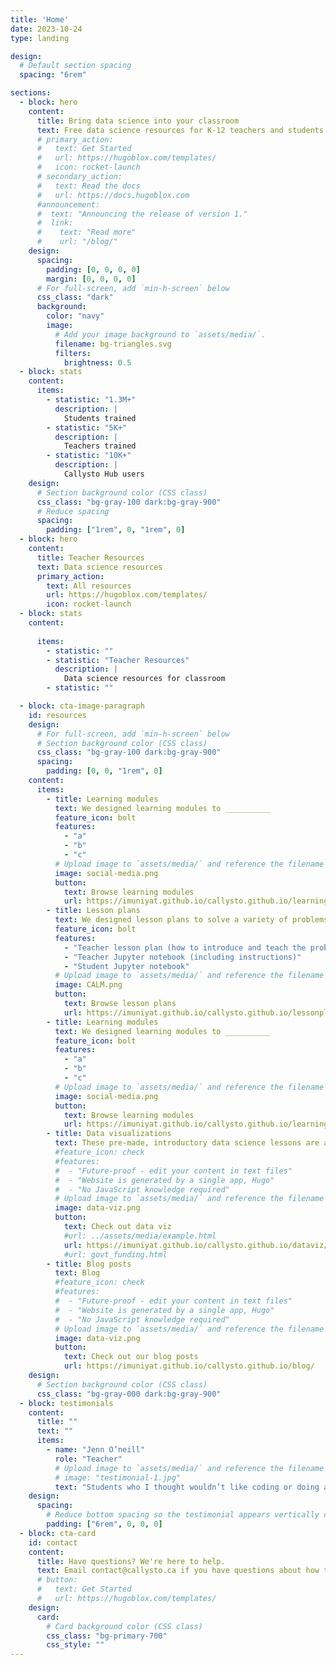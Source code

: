 ```yaml
---
title: 'Home'
date: 2023-10-24
type: landing

design:
  # Default section spacing
  spacing: "6rem"

sections:
  - block: hero
    content:
      title: Bring data science into your classroom
      text: Free data science resources for K-12 teachers and students
      # primary_action:
      #   text: Get Started
      #   url: https://hugoblox.com/templates/
      #   icon: rocket-launch
      # secondary_action:
      #   text: Read the docs
      #   url: https://docs.hugoblox.com
      #announcement:
      #  text: "Announcing the release of version 1."
      #  link:
      #    text: "Read more"
      #    url: "/blog/"
    design:
      spacing:
        padding: [0, 0, 0, 0]
        margin: [0, 0, 0, 0]
      # For full-screen, add `min-h-screen` below
      css_class: "dark"
      background:
        color: "navy"
        image:
          # Add your image background to `assets/media/`.
          filename: bg-triangles.svg
          filters:
            brightness: 0.5
  - block: stats
    content:
      items:
        - statistic: "1.3M+"
          description: |
            Students trained
        - statistic: "5K+"
          description: |
            Teachers trained
        - statistic: "10K+"
          description: |
            Callysto Hub users
    design:
      # Section background color (CSS class)
      css_class: "bg-gray-100 dark:bg-gray-900"
      # Reduce spacing
      spacing:
        padding: ["1rem", 0, "1rem", 0]
  - block: hero
    content:
      title: Teacher Resources
      text: Data science resources
      primary_action:
        text: All resources
        url: https://hugoblox.com/templates/
        icon: rocket-launch
  - block: stats
    content:
    
      items:
        - statistic: ""
        - statistic: "Teacher Resources"
          description: |
            Data science resources for classroom
        - statistic: ""

  - block: cta-image-paragraph
    id: resources
    design:
      # For full-screen, add `min-h-screen` below
      # Section background color (CSS class)
      css_class: "bg-gray-100 dark:bg-gray-900"
      spacing:
        padding: [0, 0, "1rem", 0]
    content:
      items:
        - title: Learning modules
          text: We designed learning modules to __________
          feature_icon: bolt
          features:
            - "a"
            - "b"
            - "c"
          # Upload image to `assets/media/` and reference the filename here
          image: social-media.png
          button:
            text: Browse learning modules
            url: https://imuniyat.github.io/callysto.github.io/learningmodule/
        - title: Lesson plans
          text: We designed lesson plans to solve a variety of problems (including TED-Ed Riddles) using Python code in Jupyter notebooks. For each problem, there are three resources -
          feature_icon: bolt
          features:
            - "Teacher lesson plan (how to introduce and teach the problem)"
            - "Teacher Jupyter notebook (including instructions)"
            - "Student Jupyter notebook"
          # Upload image to `assets/media/` and reference the filename here
          image: CALM.png
          button:
            text: Browse lesson plans
            url: https://imuniyat.github.io/callysto.github.io/lessonplan/
        - title: Learning modules
          text: We designed learning modules to __________
          feature_icon: bolt
          features:
            - "a"
            - "b"
            - "c"
          # Upload image to `assets/media/` and reference the filename here
          image: social-media.png
          button:
            text: Browse learning modules
            url: https://imuniyat.github.io/callysto.github.io/learningmodule/
        - title: Data visualizations
          text: These pre-made, introductory data science lessons are a way for students to develop critical thinking and problem solving skills. We start with a question, find an open dataset to answer the question, and then ask students to reflect.
          #feature_icon: check
          #features:
          #  - "Future-proof - edit your content in text files"
          #  - "Website is generated by a single app, Hugo"
          #  - "No JavaScript knowledge required"
          # Upload image to `assets/media/` and reference the filename here
          image: data-viz.png
          button:
            text: Check out data viz
            #url: ../assets/media/example.html
            url: https://imuniyat.github.io/callysto.github.io/dataviz/
            #url: govt_funding.html
        - title: Blog posts
          text: Blog
          #feature_icon: check
          #features:
          #  - "Future-proof - edit your content in text files"
          #  - "Website is generated by a single app, Hugo"
          #  - "No JavaScript knowledge required"
          # Upload image to `assets/media/` and reference the filename here
          image: data-viz.png
          button:
            text: Check out our blog posts
            url: https://imuniyat.github.io/callysto.github.io/blog/
    design:
      # Section background color (CSS class)
      css_class: "bg-gray-000 dark:bg-gray-900"
  - block: testimonials
    content:
      title: ""
      text: ""
      items:
        - name: "Jenn O’neill"
          role: "Teacher"
          # Upload image to `assets/media/` and reference the filename here
          # image: "testimonial-1.jpg"
          text: "Students who I thought wouldn’t like coding or doing a computer-type skill are saying, “this is pretty cool.” And at the end of the day I always want them to work on teamwork, communication, problem solving, and conceptual learning that goes beyond just the textbook."
    design:
      spacing:
        # Reduce bottom spacing so the testimonial appears vertically centered between sections
        padding: ["6rem", 0, 0, 0]
  - block: cta-card
    id: contact
    content:
      title: Have questions? We're here to help.
      text: Email contact@callysto.ca if you have questions about how to use Callysto in your classroom.
      # button:
      #   text: Get Started
      #   url: https://hugoblox.com/templates/
    design:
      card:
        # Card background color (CSS class)
        css_class: "bg-primary-700"
        css_style: ""
---
```

